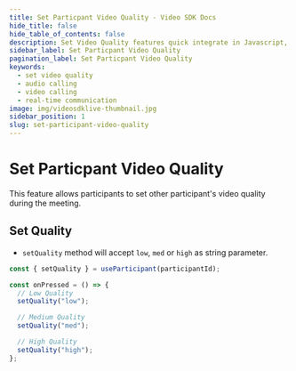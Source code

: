 ```yaml
---
title: Set Particpant Video Quality - Video SDK Docs
hide_title: false
hide_table_of_contents: false
description: Set Video Quality features quick integrate in Javascript, React JS, Android, IOS, React Native, Flutter with Video SDK to add live video & audio conferencing to your applications.
sidebar_label: Set Particpant Video Quality
pagination_label: Set Particpant Video Quality
keywords:
  - set video quality
  - audio calling
  - video calling
  - real-time communication
image: img/videosdklive-thumbnail.jpg
sidebar_position: 1
slug: set-participant-video-quality
---
```


# Set Particpant Video Quality

This feature allows participants to set other participant's video quality during the meeting.

## Set Quality

- `setQuality` method will accept `low`, `med` or `high` as string parameter.

```js
const { setQuality } = useParticipant(participantId);

const onPressed = () => {
  // Low Quality
  setQuality("low");

  // Medium Quality
  setQuality("med");

  // High Quality
  setQuality("high");
};
```

